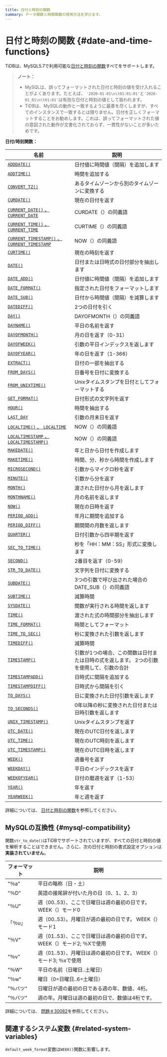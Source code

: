```yaml
---
title: 日付と時刻の関数
summary: データ関数と時間関数の使用方法を学びます。
---
```


# 日付と時刻の関数 {#date-and-time-functions}

TiDBは、MySQL5.7で利用可能な[日付と時刻の関数](https://dev.mysql.com/doc/refman/5.7/en/numeric-functions.html)すべてをサポートします。

> **ノート：**
>
> -   MySQLは、誤ってフォーマットされた日付と時刻の値を受け入れることがよくあります。たとえば、 `'2020-01-01\n\t01:01:01'`と`'2020-01_01\n\t01:01'`は有効な日付と時刻の値として扱われます。
> -   TiDBは、MySQLの動作と一致するように最善を尽くしますが、すべてのインスタンスで一致するとは限りません。日付を正しくフォーマットすることをお勧めします。これは、誤ってフォーマットされた値の意図された動作が文書化されておらず、一貫性がないことが多いためです。

**日付/時刻関数：**

| 名前                                                                                                                                                        | 説明                                             |
| --------------------------------------------------------------------------------------------------------------------------------------------------------- | ---------------------------------------------- |
| [`ADDDATE()`](https://dev.mysql.com/doc/refman/5.7/en/date-and-time-functions.html#function_adddate)                                                      | 日付値に時間値（間隔）を追加します                              |
| [`ADDTIME()`](https://dev.mysql.com/doc/refman/5.7/en/date-and-time-functions.html#function_addtime)                                                      | 時間を追加する                                        |
| [`CONVERT_TZ()`](https://dev.mysql.com/doc/refman/5.7/en/date-and-time-functions.html#function_convert-tz)                                                | あるタイムゾーンから別のタイムゾーンに変換する                        |
| [`CURDATE()`](https://dev.mysql.com/doc/refman/5.7/en/date-and-time-functions.html#function_curdate)                                                      | 現在の日付を返す                                       |
| [`CURRENT_DATE()` 、 <code>CURRENT_DATE</code>](https://dev.mysql.com/doc/refman/5.7/en/date-and-time-functions.html#function_current-date)                | CURDATE（）の同義語                                  |
| [`CURRENT_TIME()` 、 <code>CURRENT_TIME</code>](https://dev.mysql.com/doc/refman/5.7/en/date-and-time-functions.html#function_current-time)                | CURTIME（）の同義語                                  |
| [`CURRENT_TIMESTAMP()` 、 <code>CURRENT_TIMESTAMP</code>](https://dev.mysql.com/doc/refman/5.7/en/date-and-time-functions.html#function_current-timestamp) | NOW（）の同義語                                      |
| [`CURTIME()`](https://dev.mysql.com/doc/refman/5.7/en/date-and-time-functions.html#function_curtime)                                                      | 現在の時刻を返す                                       |
| [`DATE()`](https://dev.mysql.com/doc/refman/5.7/en/date-and-time-functions.html#function_date)                                                            | 日付または日時式の日付部分を抽出します                            |
| [`DATE_ADD()`](https://dev.mysql.com/doc/refman/5.7/en/date-and-time-functions.html#function_date-add)                                                    | 日付値に時間値（間隔）を追加します                              |
| [`DATE_FORMAT()`](https://dev.mysql.com/doc/refman/5.7/en/date-and-time-functions.html#function_date-format)                                              | 指定された日付をフォーマットします                              |
| [`DATE_SUB()`](https://dev.mysql.com/doc/refman/5.7/en/date-and-time-functions.html#function_date-sub)                                                    | 日付から時間値（間隔）を減算します                              |
| [`DATEDIFF()`](https://dev.mysql.com/doc/refman/5.7/en/date-and-time-functions.html#function_datediff)                                                    | 2つの日付を引く                                       |
| [`DAY()`](https://dev.mysql.com/doc/refman/5.7/en/date-and-time-functions.html#function_day)                                                              | DAYOFMONTH（）の同義語                               |
| [`DAYNAME()`](https://dev.mysql.com/doc/refman/5.7/en/date-and-time-functions.html#function_dayname)                                                      | 平日の名前を返す                                       |
| [`DAYOFMONTH()`](https://dev.mysql.com/doc/refman/5.7/en/date-and-time-functions.html#function_dayofmonth)                                                | 月の日を返す（0-31）                                   |
| [`DAYOFWEEK()`](https://dev.mysql.com/doc/refman/5.7/en/date-and-time-functions.html#function_dayofweek)                                                  | 引数の平日インデックスを返します                               |
| [`DAYOFYEAR()`](https://dev.mysql.com/doc/refman/5.7/en/date-and-time-functions.html#function_dayofyear)                                                  | 年の日を返す（1-366）                                  |
| [`EXTRACT()`](https://dev.mysql.com/doc/refman/5.7/en/date-and-time-functions.html#function_extract)                                                      | 日付の一部を抽出する                                     |
| [`FROM_DAYS()`](https://dev.mysql.com/doc/refman/5.7/en/date-and-time-functions.html#function_from-days)                                                  | 日番号を日付に変換する                                    |
| [`FROM_UNIXTIME()`](https://dev.mysql.com/doc/refman/5.7/en/date-and-time-functions.html#function_from-unixtime)                                          | Unixタイムスタンプを日付としてフォーマットする                      |
| [`GET_FORMAT()`](https://dev.mysql.com/doc/refman/5.7/en/date-and-time-functions.html#function_get-format)                                                | 日付形式の文字列を返す                                    |
| [`HOUR()`](https://dev.mysql.com/doc/refman/5.7/en/date-and-time-functions.html#function_hour)                                                            | 時間を抽出する                                        |
| [`LAST_DAY`](https://dev.mysql.com/doc/refman/5.7/en/date-and-time-functions.html#function_last-day)                                                      | 引数の月末日を返す                                      |
| [`LOCALTIME()` 、 <code>LOCALTIME</code>](https://dev.mysql.com/doc/refman/5.7/en/date-and-time-functions.html#function_localtime)                         | NOW（）の同義語                                      |
| [`LOCALTIMESTAMP` 、 <code>LOCALTIMESTAMP()</code>](https://dev.mysql.com/doc/refman/5.7/en/date-and-time-functions.html#function_localtimestamp)          | NOW（）の同義語                                      |
| [`MAKEDATE()`](https://dev.mysql.com/doc/refman/5.7/en/date-and-time-functions.html#function_makedate)                                                    | 年と日から日付を作成します                                  |
| [`MAKETIME()`](https://dev.mysql.com/doc/refman/5.7/en/date-and-time-functions.html#function_maketime)                                                    | 時間、分、秒から時間を作成します                               |
| [`MICROSECOND()`](https://dev.mysql.com/doc/refman/5.7/en/date-and-time-functions.html#function_microsecond)                                              | 引数からマイクロ秒を返す                                   |
| [`MINUTE()`](https://dev.mysql.com/doc/refman/5.7/en/date-and-time-functions.html#function_minute)                                                        | 引数から分を返す                                       |
| [`MONTH()`](https://dev.mysql.com/doc/refman/5.7/en/date-and-time-functions.html#function_month)                                                          | 渡された日付から月を返します                                 |
| [`MONTHNAME()`](https://dev.mysql.com/doc/refman/5.7/en/date-and-time-functions.html#function_monthname)                                                  | 月の名前を返します                                      |
| [`NOW()`](https://dev.mysql.com/doc/refman/5.7/en/date-and-time-functions.html#function_now)                                                              | 現在の日時を返す                                       |
| [`PERIOD_ADD()`](https://dev.mysql.com/doc/refman/5.7/en/date-and-time-functions.html#function_period-add)                                                | 年月に期間を追加する                                     |
| [`PERIOD_DIFF()`](https://dev.mysql.com/doc/refman/5.7/en/date-and-time-functions.html#function_period-diff)                                              | 期間間の月数を返します                                    |
| [`QUARTER()`](https://dev.mysql.com/doc/refman/5.7/en/date-and-time-functions.html#function_quarter)                                                      | 日付引数から四半期を返す                                   |
| [`SEC_TO_TIME()`](https://dev.mysql.com/doc/refman/5.7/en/date-and-time-functions.html#function_sec-to-time)                                              | 秒を「HH：MM：SS」形式に変換します                           |
| [`SECOND()`](https://dev.mysql.com/doc/refman/5.7/en/date-and-time-functions.html#function_second)                                                        | 2番目を返す（0-59）                                   |
| [`STR_TO_DATE()`](https://dev.mysql.com/doc/refman/5.7/en/date-and-time-functions.html#function_str-to-date)                                              | 文字列を日付に変換する                                    |
| [`SUBDATE()`](https://dev.mysql.com/doc/refman/5.7/en/date-and-time-functions.html#function_subdate)                                                      | 3つの引数で呼び出された場合のDATE_SUB（）の同義語                  |
| [`SUBTIME()`](https://dev.mysql.com/doc/refman/5.7/en/date-and-time-functions.html#function_subtime)                                                      | 減算時間                                           |
| [`SYSDATE()`](https://dev.mysql.com/doc/refman/5.7/en/date-and-time-functions.html#function_sysdate)                                                      | 関数が実行される時間を返します                                |
| [`TIME()`](https://dev.mysql.com/doc/refman/5.7/en/date-and-time-functions.html#function_time)                                                            | 渡された式の時間部分を抽出します                               |
| [`TIME_FORMAT()`](https://dev.mysql.com/doc/refman/5.7/en/date-and-time-functions.html#function_time-format)                                              | 時間としてフォーマット                                    |
| [`TIME_TO_SEC()`](https://dev.mysql.com/doc/refman/5.7/en/date-and-time-functions.html#function_time-to-sec)                                              | 秒に変換された引数を返します                                 |
| [`TIMEDIFF()`](https://dev.mysql.com/doc/refman/5.7/en/date-and-time-functions.html#function_timediff)                                                    | 減算時間                                           |
| [`TIMESTAMP()`](https://dev.mysql.com/doc/refman/5.7/en/date-and-time-functions.html#function_timestamp)                                                  | 引数が1つの場合、この関数は日付または日時の式を返します。 2つの引数を使用して、引数の合計 |
| [`TIMESTAMPADD()`](https://dev.mysql.com/doc/refman/5.7/en/date-and-time-functions.html#function_timestampadd)                                            | 日時式に間隔を追加する                                    |
| [`TIMESTAMPDIFF()`](https://dev.mysql.com/doc/refman/5.7/en/date-and-time-functions.html#function_timestampdiff)                                          | 日時式から間隔を引く                                     |
| [`TO_DAYS()`](https://dev.mysql.com/doc/refman/5.7/en/date-and-time-functions.html#function_to-days)                                                      | 日に変換された日付引数を返します                               |
| [`TO_SECONDS()`](https://dev.mysql.com/doc/refman/5.7/en/date-and-time-functions.html#function_to-seconds)                                                | 0年以降の秒に変換された日付または日時引数を返します                     |
| [`UNIX_TIMESTAMP()`](https://dev.mysql.com/doc/refman/5.7/en/date-and-time-functions.html#function_unix-timestamp)                                        | Unixタイムスタンプを返す                                 |
| [`UTC_DATE()`](https://dev.mysql.com/doc/refman/5.7/en/date-and-time-functions.html#function_utc-date)                                                    | 現在のUTC日付を返します                                  |
| [`UTC_TIME()`](https://dev.mysql.com/doc/refman/5.7/en/date-and-time-functions.html#function_utc-time)                                                    | 現在のUTC時刻を返します                                  |
| [`UTC_TIMESTAMP()`](https://dev.mysql.com/doc/refman/5.7/en/date-and-time-functions.html#function_utc-timestamp)                                          | 現在のUTC日時を返します                                  |
| [`WEEK()`](https://dev.mysql.com/doc/refman/5.7/en/date-and-time-functions.html#function_week)                                                            | 週番号を返す                                         |
| [`WEEKDAY()`](https://dev.mysql.com/doc/refman/5.7/en/date-and-time-functions.html#function_weekday)                                                      | 平日のインデックスを返す                                   |
| [`WEEKOFYEAR()`](https://dev.mysql.com/doc/refman/5.7/en/date-and-time-functions.html#function_weekofyear)                                                | 日付の暦週を返す（1-53）                                 |
| [`YEAR()`](https://dev.mysql.com/doc/refman/5.7/en/date-and-time-functions.html#function_year)                                                            | 年を返す                                           |
| [`YEARWEEK()`](https://dev.mysql.com/doc/refman/5.7/en/date-and-time-functions.html#function_yearweek)                                                    | 年と週を返す                                         |

詳細については、 [日付と時刻の関数](https://dev.mysql.com/doc/refman/5.7/en/date-and-time-functions.html)を参照してください。

## MySQLの互換性 {#mysql-compatibility}

関数`str_to_date()`はTiDBでサポートされていますが、すべての日付と時刻の値を解析することはできません。さらに、次の日付と時刻の書式設定オプションは**実装されていません**。

| フォーマット          | 説明                                           |
| --------------- | -------------------------------------------- |
| &quot;％a&quot;  | 平日の略称（日・土）                                   |
| &quot;％D&quot;  | 英語の接尾辞が付いた月の日（0、1、2、3）                       |
| &quot;％U&quot;  | 週（00..53）、ここで日曜日は週の最初の日です。 WEEK（）モード0        |
| 「％u」            | 週（00..53）。月曜日が週の最初の日です。 WEEK（）モード1           |
| &quot;％V&quot;  | 週（01..53）、ここで日曜日は週の最初の日です。 WEEK（）モード2; ％Xで使用 |
| &quot;％v&quot;  | 週（01..53）、月曜日は週の最初の日です。 WEEK（）モード3; ％xで使用    |
| &quot;％W&quot;  | 平日の名前（日曜日..土曜日）                              |
| &quot;％w&quot;  | 曜日（0=日曜日..6=土曜日）                             |
| &quot;％バツ&quot; | 日曜日が週の最初の日である週の年、数値、4桁。                      |
| &quot;％バツ&quot; | 週の年。月曜日は週の最初の日で、数値は4桁です。                     |

詳細については、 [問題＃30082](https://github.com/pingcap/tidb/issues/30082)を参照してください。

## 関連するシステム変数 {#related-system-variables}

`default_week_format`変数は`WEEK()`関数に影響します。
